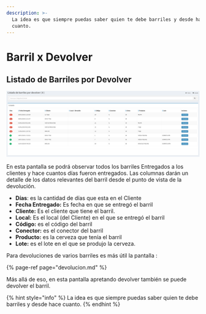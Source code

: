 ```yaml
---
description: >-
  La idea es que siempre puedas saber quien te debe barriles y desde hace
  cuanto.
---
```


# Barril x Devolver

## Listado de Barriles por Devolver

![Listados de Barriles entregados en los Clientes](../../.gitbook/assets/screenshot-guido.beerapp.com.ar-2019.07.30-13_21_21.png)



En esta pantalla se podrá observar todos los barriles Entregados a los clientes y hace cuantos días fueron entregados.  Las columnas darán un detalle de los datos relevantes del barril desde el punto de vista de la devolución.

* **Días**: es la cantidad de días que esta en el Cliente
* **Fecha Entregado:** Es fecha en que se entregó el barril
* **Cliente:** Es el cliente que tiene el barril.
* **Local:** Es el local \(del Cliente\) en el que se entregó el barril
* **Código:** es el código del barril
* **Conector:** es el conector del barril
* **Producto:** es la cerveza que tenía el barril
* **Lote:** es el lote en el que se produjo la cerveza.

Para devoluciones de varios barriles es más útil la pantalla :

{% page-ref page="devolucion.md" %}

Más allá de eso, en esta pantalla apretando devolver también se puede devolver el barril.

{% hint style="info" %}
La idea es que siempre puedas saber quien te debe barriles y desde hace cuanto.
{% endhint %}

